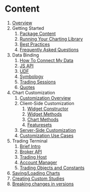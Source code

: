 # Content

1. [Overview](Home)
1. Getting Started
    1. [Package Content](Package-Content)
    1. [Running Your Charting Library](Running-Your-Charting-Library)
    1. [Best Practices](Best-Practices)
    1. [Frequently Asked Questions](Frequently-Asked-Questions)
1. Data Binding
    1. [How To Connect My Data](How-To-Connect-My-Data)
    1. [JS API](JS-Api)
    1. [UDF](UDF)
    1. [Symbology](Symbology)
    1. [Trading Sessions](Trading-Sessions)
    1. [Quotes](Quotes)
1. Chart Customization
    1. [Customization Overview](Customization-Overview)
    1. Client-Side Customization
        1. [Widget Constructor](Widget-Constructor)
        1. [Widget Methods](Widget-Methods)
        1. [Chart Methods](Chart-Methods)
        1. [Featuresets](Featuresets)
    1. [Server-Side Customization](Customization-Overview#customization-done-through-data-stream)
    1. [Customization Use Cases](Customization-Use-Cases)
1. Trading Terminal
    1. [Brief Intro](Trading-Terminal)
    1. [Broker API](Broker-API)
    1. [Trading Host](Trading-Host)
    1. [Account Manager](Account-Manager)
    1. [Trading Objects and Constants](Trading-Objects-and-Constants)
1. [Saving/Loading Charts](Saving-and-Loading-Charts)
1. [Creating Custom Studies](Creating-Custom-Studies)
1. [Breaking changes in versions](Breaking-Changes)
